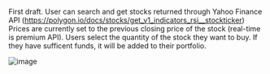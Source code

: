 First draft. User can search and get stocks returned through Yahoo Finance API (https://polygon.io/docs/stocks/get_v1_indicators_rsi__stockticker)
Prices are currently set to the previous closing price of the stock (real-time is premium API). 
Users select the quantity of the stock they want to buy. If they have sufficent funds, it will be added to their portfolio.

![image](https://github.com/lagerqvisst/Fake-Stock-Broker/assets/108764890/357ea7d7-0d00-4e26-92bd-333fd3d83925)
